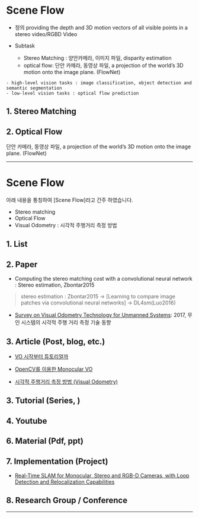 # Scene Flow

- 정의 providing the depth and 3D motion vectors of all visible points in a stereo video/RGBD Video

- Subtask
    - Stereo Matching : 양안카메라, 이미지 파일, disparity estimation
    - optical flow: 단안 카메라, 동영상 파일, a projection of the world’s 3D motion onto the image plane. (FlowNet)


```
- high-level vision tasks : image classification, object detection and semantic segmentation
- low-level vision tasks : optical flow prediction
```


## 1. Stereo Matching





## 2. Optical Flow


단안 카메라, 동영상 파일, a projection of the world’s 3D motion onto the image plane. (FlowNet)

---

# Scene Flow

아래 내용을 통칭하여 [Scene Flow]라고 간주 하였습니다. 
- Stereo matching
- Optical Flow
- Visual Odometry : 시각적 주행거리 측정 방법

> 

## 1. List



## 2. Paper

- Computing the stereo matching cost with a convolutional neural network : Stereo estimation, Zbontar2015

> stereo estimation : Zbontar2015 -> [Learning to compare image patches via convolutional neural networks] -> DL4sm(Luo2016)

- [Survey on Visual Odometry Technology for Unmanned Systems](http://www.dbpia.co.kr/Journal/ArticleDetail/NODE07185777): 2017, 무인 시스템의 시각적 주행 거리 측정 기술 동향




## 3. Article (Post, blog, etc.)

- [VO 시작부터 튜토리얼까](http://snacky.tistory.com/96)

- [OpenCV를 이용한 Monocular VO](http://snacky.tistory.com/98)

- [시각적 주행거리 측정 방법 (Visual Odometry)](http://timefire.blog.me/140189696134)

## 3. Tutorial (Series, )



## 4. Youtube



## 6. Material (Pdf, ppt)



## 7. Implementation (Project)

- [Real-Time SLAM for Monocular, Stereo and RGB-D Cameras, with Loop Detection and Relocalization Capabilities](https://github.com/raulmur/ORB_SLAM2)

## 8. Research Group / Conference 









---
